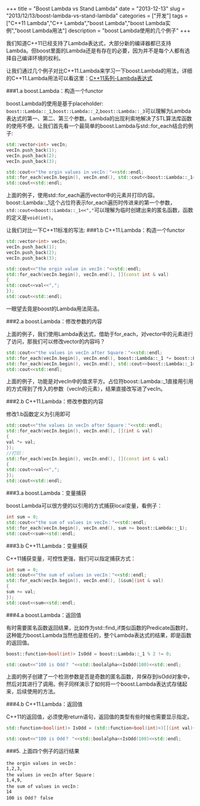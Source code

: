 +++
title = "Boost Lambda vs Stand Lambda"
date = "2013-12-13"
slug = "2013/12/13/boost-lambda-vs-stand-lambda"
categories = ["开发"]
tags =["C++11 Lambda","C++ Lambda","boost Lambda","boost Lambda实例","boost Lambda用法"]
description = "boost Lambda使用的几个例子"
+++

我们知道C++11已经支持了Lambda表达式，大部分新的编译器都已支持Lambda。但boost里面的Lambda还是有存在的必要，因为并不是每个人都有选择自己编译环境的权利。

让我们通过几个例子对比C++11.Lambda来学习一下boost.Lambda的用法，详细的C++11.Lambda用法可以看这里：[C++11系列-Lambda表达式][1]

###1.a boost.Lambda：构造一个functor

boost.Lambda的使用是基于placeholder: `boost::Lambda::_1`,`boost::Lambda::_2`,`boost::Lambda::_3`可以理解为Lambda表达式的第一、第二、第三个参数。Lambda的出现利索地解决了STL算法库函数的使用不便。让我们首先看一个最简单的boost.Lambda与std::for_each结合的例子:

```cpp
std::vector<int> vecIn;
vecIn.push_back(1);
vecIn.push_back(2);
vecIn.push_back(3);

std::cout<<"the orgin values in vecIn："<<std::endl;
std::for_each(vecIn.begin(), vecIn.end(), std::cout<<boost::Lambda::_1<<",");
std::cout<<std::endl;
```

上面的例子，使用std::for_each遍历vector中的元素并打印内容。boost::Lambda::_1这个占位符表示for_each遍历时传进来的第一个参数，`std::cout<<boost::Lambda::_1<<","`可以理解为临时创建出来的匿名函数，函数的定义是`void(int)`。

让我们对比一下C++11标准的写法:
###1.b C++11.Lambda：构造一个functor

```cpp
std::vector<int> vecIn;
vecIn.push_back(1);
vecIn.push_back(2);
vecIn.push_back(3);

std::cout<<"the orgin value in vecIn："<<std::endl;
std::for_each(vecIn.begin(), vecIn.end(), [](const int & val)
{
std::cout<<val<<",";
});
std::cout<<std::endl;
```
一眼望去竟是boost的Lambda用法简洁。

###2.a boost.Lambda：修改参数的内容

上面的例子，我们使用Lambda表达式，借助于for_each，对vector中的元素进行了访问，那我们可以修改vector的内容吗？

```cpp
std::cout<<"the values in vecIn after Square："<<std::endl;
std::for_each(vecIn.begin(), vecIn.end(), boost::Lambda::_1 *= boost::Lambda::_1);
std::for_each(vecIn.begin(), vecIn.end(), std::cout<<boost::Lambda::_1<<",");//打印
std::cout<<std::endl;
```
上面的例子，功能是对vecIn中的值求平方。占位符boost::Lambda::_1直接用引用的方式得到了传入的参数（vecIn的元素），结果直接改写进了vecIn。

###2.b C++11.Lambda：修改参数的内容

修改1.b函数定义为引用即可

```cpp
std::cout<<"the values in vecIn after Square："<<std::endl;
std::for_each(vecIn.begin(), vecIn.end(), [](int & val)
{
val *= val;
});
//打印：
std::for_each(vecIn.begin(), vecIn.end(), [](const int & val)
{
std::cout<<val<<",";
});
std::cout<<std::endl;
```
###3.a boost.Lambda：变量捕获

boost.Lambda可以很方便的以引用的方式捕获local变量，看例子：

```cpp
int sum = 0;
std::cout<<"the sum of values in vecIn："<<std::endl;
std::for_each(vecIn.begin(), vecIn.end(), sum += boost::Lambda::_1);
std::cout<<sum<<std::endl;
```

###3.b C++11.Lambda：变量捕获

C++11捕获变量，可控性更强，我们可以指定捕获方式：

```cpp
int sum = 0;
std::cout<<"the sum of values in vecIn："<<std::endl;
std::for_each(vecIn.begin(), vecIn.end(), [&sum](int & val)
{
sum += val;
});
std::cout<<sum<<std::endl;
```

###4.a boost.Lambda：返回值

有时需要匿名函数返回结果，比如作为std::find_if类似函数的Predicate函数时，这种能力boost.Lambda当然也是胜任的，整个Lambda表达式的结果，即是函数的返回值。

```cpp
boost::function<bool(int)> IsOdd = boost::Lambda::_1 % 2 != 0; 

std::cout<<"100 is Odd？ "<<std::boolalpha<<IsOdd(100)<<std::endl;
```
上面的例子创建了一个检测参数是否是奇数的匿名函数，并保存到IsOdd对象中，然后对其进行了调用。例子同样演示了如何将一个boost.Lambda表达式存储起来，后续使用的方法。

###4.b C++11.Lambda：返回值

C++11的返回值，必须使用return语句，返回值的类型有些时候也需要显示指定。
```cpp
std::function<bool(int)> IsOdd = (std::function<bool(int)>)[](int val){return val % 2 != 0;};

std::cout<<"100 is Odd？ "<<std::boolalpha<<IsOdd(100)<<std::endl;
```

###5. 上面四个例子的运行结果

    the orgin values in vecIn：
    1,2,3,
    the values in vecIn after Square：
    1,4,9,
    the sum of values in vecIn：
    14
    100 is Odd？ false

[1]:/blog/2013/08/11/lambda-closures/
